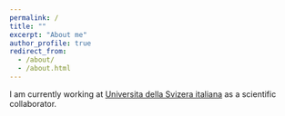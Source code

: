 ```yaml
---
permalink: /
title: ""
excerpt: "About me"
author_profile: true
redirect_from: 
  - /about/
  - /about.html
---
```


I am currently working at [Universita della Svizera italiana](https://www.usi.ch/en) as a scientific collaborator.
